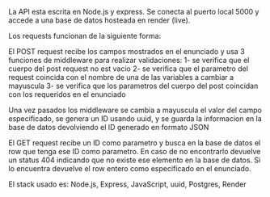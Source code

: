 La API esta escrita en Node.js y express.
Se conecta al puerto local 5000 y accede a una base de datos hosteada en render (live).

Los requests funcionan de la siguiente forma:

El POST request recibe los campos mostrados en el enunciado y usa 3 funciones de middleware para realizar validaciones:
1- se verifica que el cuerpo del post request no est vacio
2- se verifica que el parametro del request coincida con el nombre de una de las variables a cambiar a mayuscula
3- se verifica que los parametros del cuerpo del post coincidan con los requeridos en el enunciado

Una vez pasados los middleware se cambia a mayuscula el valor del campo especificado, se genera un ID usando uuid, y se guarda la informacion en la base
de datos devolviendo el ID generado en formato JSON

El GET request recibe un ID como parametro y busca en la base de datos el row que tenga ese ID como parametro. En caso de no encontrarlo
devuelve un status 404 indicando que no existe ese elemento en la base de datos. Si lo encuentra devuelve el row entero como especificado en el enunciado.

El stack usado es: Node.js, Express, JavaScript, uuid, Postgres, Render
